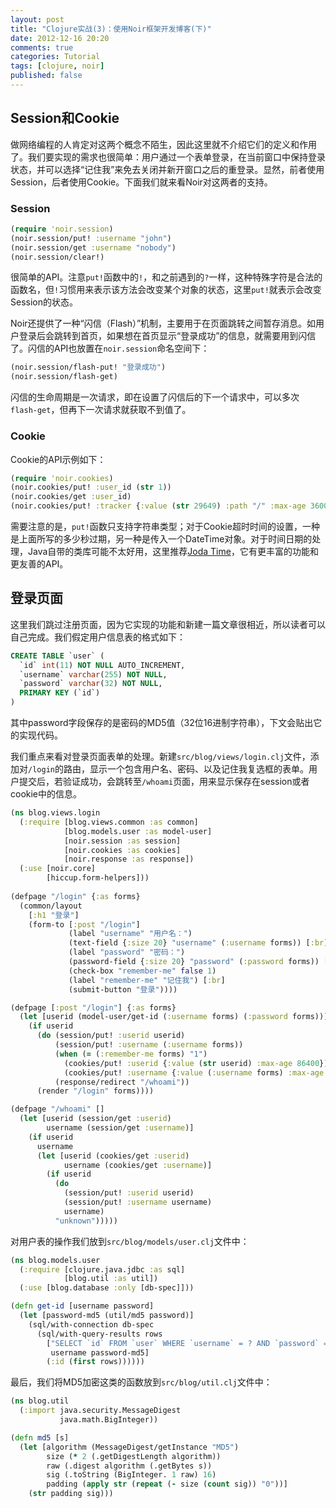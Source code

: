 ```yaml
---
layout: post
title: "Clojure实战(3)：使用Noir框架开发博客(下)"
date: 2012-12-16 20:20
comments: true
categories: Tutorial
tags: [clojure, noir]
published: false
---
```


Session和Cookie
---------------

做网络编程的人肯定对这两个概念不陌生，因此这里就不介绍它们的定义和作用了。我们要实现的需求也很简单：用户通过一个表单登录，在当前窗口中保持登录状态，并可以选择“记住我”来免去关闭并新开窗口之后的重登录。显然，前者使用Session，后者使用Cookie。下面我们就来看Noir对这两者的支持。

### Session

```clojure
(require 'noir.session)
(noir.session/put! :username "john")
(noir.session/get :username "nobody")
(noir.session/clear!)
```

很简单的API。注意`put!`函数中的`!`，和之前遇到的`?`一样，这种特殊字符是合法的函数名，但`!`习惯用来表示该方法会改变某个对象的状态，这里`put!`就表示会改变Session的状态。

Noir还提供了一种“闪信（Flash）”机制，主要用于在页面跳转之间暂存消息。如用户登录后会跳转到首页，如果想在首页显示“登录成功”的信息，就需要用到闪信了。闪信的API也放置在`noir.session`命名空间下：

```clojure
(noir.session/flash-put! "登录成功")
(noir.session/flash-get)
```

闪信的生命周期是一次请求，即在设置了闪信后的下一个请求中，可以多次`flash-get`，但再下一次请求就获取不到值了。

### Cookie

Cookie的API示例如下：

```clojure
(require 'noir.cookies)
(noir.cookies/put! :user_id (str 1))
(noir.cookies/get :user_id)
(noir.cookies/put! :tracker {:value (str 29649) :path "/" :max-age 3600})
```

需要注意的是，`put!`函数只支持字符串类型；对于Cookie超时时间的设置，一种是上面所写的多少秒过期，另一种是传入一个DateTime对象。对于时间日期的处理，Java自带的类库可能不太好用，这里推荐[Joda Time](http://joda-time.sourceforge.net/)，它有更丰富的功能和更友善的API。

登录页面
--------

这里我们跳过注册页面，因为它实现的功能和新建一篇文章很相近，所以读者可以自己完成。我们假定用户信息表的格式如下：

```sql
CREATE TABLE `user` (
  `id` int(11) NOT NULL AUTO_INCREMENT,
  `username` varchar(255) NOT NULL,
  `password` varchar(32) NOT NULL,
  PRIMARY KEY (`id`)
)
```

其中password字段保存的是密码的MD5值（32位16进制字符串），下文会贴出它的实现代码。

我们重点来看对登录页面表单的处理。新建`src/blog/views/login.clj`文件，添加对`/login`的路由，显示一个包含用户名、密码、以及记住我复选框的表单。用户提交后，若验证成功，会跳转至`/whoami`页面，用来显示保存在session或者cookie中的信息。

```clojure
(ns blog.views.login
  (:require [blog.views.common :as common]
            [blog.models.user :as model-user]
            [noir.session :as session]
            [noir.cookies :as cookies]
            [noir.response :as response])
  (:use [noir.core]
        [hiccup.form-helpers]))
        
(defpage "/login" {:as forms}
  (common/layout
    [:h1 "登录"]
    (form-to [:post "/login"]
             (label "username" "用户名：")
             (text-field {:size 20} "username" (:username forms)) [:br]
             (label "password" "密码：")
             (password-field {:size 20} "password" (:password forms)) [:br]
             (check-box "remember-me" false 1)
             (label "remember-me" "记住我") [:br]
             (submit-button "登录"))))

(defpage [:post "/login"] {:as forms}
  (let [userid (model-user/get-id (:username forms) (:password forms))]
    (if userid
      (do (session/put! :userid userid)
          (session/put! :username (:username forms))
          (when (= (:remember-me forms) "1")
            (cookies/put! :userid {:value (str userid) :max-age 86400})
            (cookies/put! :username {:value (:username forms) :max-age 86400}))
          (response/redirect "/whoami"))
      (render "/login" forms))))

(defpage "/whoami" []
  (let [userid (session/get :userid)
        username (session/get :username)]
    (if userid
      username
      (let [userid (cookies/get :userid)
            username (cookies/get :username)]
        (if userid
          (do
            (session/put! :userid userid)
            (session/put! :username username)
            username)
          "unknown")))))
```

对用户表的操作我们放到`src/blog/models/user.clj`文件中：

```clojure
(ns blog.models.user
  (:require [clojure.java.jdbc :as sql]
            [blog.util :as util])
  (:use [blog.database :only [db-spec]]))

(defn get-id [username password]
  (let [password-md5 (util/md5 password)]
    (sql/with-connection db-spec
      (sql/with-query-results rows
        ["SELECT `id` FROM `user` WHERE `username` = ? AND `password` = ?"
         username password-md5]
        (:id (first rows))))))
```

最后，我们将MD5加密这类的函数放到`src/blog/util.clj`文件中：

```clojure
(ns blog.util
  (:import java.security.MessageDigest
           java.math.BigInteger))

(defn md5 [s]
  (let [algorithm (MessageDigest/getInstance "MD5")
        size (* 2 (.getDigestLength algorithm))
        raw (.digest algorithm (.getBytes s))
        sig (.toString (BigInteger. 1 raw) 16)
        padding (apply str (repeat (- size (count sig)) "0"))]
    (str padding sig)))
```
